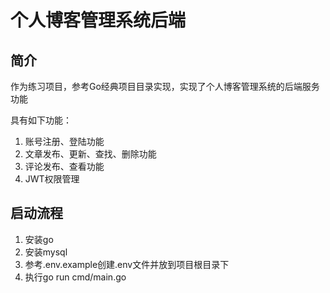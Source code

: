 # 个人博客管理系统后端

## 简介

作为练习项目，参考Go经典项目目录实现，实现了个人博客管理系统的后端服务功能

具有如下功能：

1. 账号注册、登陆功能
2. 文章发布、更新、查找、删除功能
3. 评论发布、查看功能
4. JWT权限管理

## 启动流程

1. 安装go
2. 安装mysql
3. 参考.env.example创建.env文件并放到项目根目录下
4. 执行go run cmd/main.go
